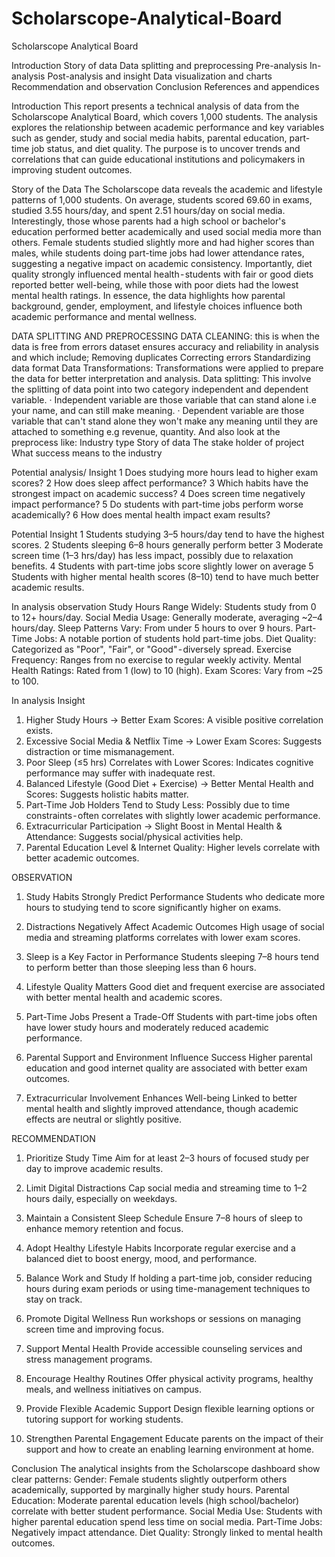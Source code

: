 # Scholarscope-Analytical-Board

Scholarscope Analytical Board

Introduction
Story of data
Data splitting and preprocessing
Pre-analysis
In-analysis
Post-analysis and insight
Data visualization and charts
Recommendation and observation
Conclusion
References and appendices

Introduction
This report presents a technical analysis of data from the Scholarscope Analytical Board, which covers 1,000 students. The analysis explores the relationship between academic performance and key variables such as gender, study and social media habits, parental education, part-time job status, and diet quality. The purpose is to uncover trends and correlations that can guide educational institutions and policymakers in improving student outcomes.

Story of the Data
The Scholarscope data reveals the academic and lifestyle patterns of 1,000 students. On average, students scored 69.60 in exams, studied 3.55 hours/day, and spent 2.51 hours/day on social media. Interestingly, those whose parents had a high school or bachelor's education performed better academically and used social media more than others.
Female students studied slightly more and had higher scores than males, while students doing part-time jobs had lower attendance rates, suggesting a negative impact on academic consistency.
Importantly, diet quality strongly influenced mental health - students with fair or good diets reported better well-being, while those with poor diets had the lowest mental health ratings.
In essence, the data highlights how parental background, gender, employment, and lifestyle choices influence both academic performance and mental wellness.

DATA SPLITTING AND PREPROCESSING
DATA CLEANING: this is when the data is free from errors dataset ensures accuracy and reliability in analysis and which include;
Removing duplicates
Correcting errors
Standardizing data format
Data Transformations: Transformations were applied to prepare the data for better interpretation and analysis.
Data splitting: This involve the splitting of data point into two category independent and dependent variable.
· Independent variable are those variable that can stand alone i.e your name, and can still make meaning.
· Dependent variable are those variable that can't stand alone they won't make any meaning until they are attached to something e.g revenue, quantity.
And also look at the preprocess like:
Industry type
Story of data
The stake holder of project
What success means to the industry

Potential analysis/ Insight
1 Does studying more hours lead to higher exam scores?
2 How does sleep affect performance?
3 Which habits have the strongest impact on academic success?
4 Does screen time negatively impact performance?
5 Do students with part-time jobs perform worse academically?
6 How does mental health impact exam results?

Potential Insight
1 Students studying 3–5 hours/day tend to have the highest scores.
2 Students sleeping 6–8 hours generally perform better
3 Moderate screen time (1–3 hrs/day) has less impact, possibly due to relaxation benefits.
4 Students with part-time jobs score slightly lower on average
5 Students with higher mental health scores (8–10) tend to have much better academic results.

In analysis observation
Study Hours Range Widely: Students study from 0 to 12+ hours/day.
Social Media Usage: Generally moderate, averaging ~2–4 hours/day.
Sleep Patterns Vary: From under 5 hours to over 9 hours.
Part-Time Jobs: A notable portion of students hold part-time jobs.
Diet Quality: Categorized as "Poor", "Fair", or "Good" - diversely spread.
Exercise Frequency: Ranges from no exercise to regular weekly activity.
Mental Health Ratings: Rated from 1 (low) to 10 (high).
Exam Scores: Vary from ~25 to 100.

In analysis Insight
1. Higher Study Hours → Better Exam Scores: A visible positive correlation exists.
2. Excessive Social Media & Netflix Time → Lower Exam Scores: Suggests distraction or time mismanagement.
3. Poor Sleep (≤5 hrs) Correlates with Lower Scores: Indicates cognitive performance may suffer with inadequate rest.
4. Balanced Lifestyle (Good Diet + Exercise) → Better Mental Health and Scores: Suggests holistic habits matter.
5. Part-Time Job Holders Tend to Study Less: Possibly due to time constraints - often correlates with slightly lower academic performance.
6. Extracurricular Participation → Slight Boost in Mental Health & Attendance: Suggests social/physical activities help.
7. Parental Education Level & Internet Quality: Higher levels correlate with better academic outcomes.

OBSERVATION
1. Study Habits Strongly Predict Performance
 Students who dedicate more hours to studying tend to score significantly higher on exams.

2. Distractions Negatively Affect Academic Outcomes
 High usage of social media and streaming platforms correlates with lower exam scores.

3.  Sleep is a Key Factor in Performance
 Students sleeping 7–8 hours tend to perform better than those sleeping less than 6 hours.

4. Lifestyle Quality Matters
  Good diet and frequent exercise are associated with better mental health and academic scores.

5. Part-Time Jobs Present a Trade-Off
Students with part-time jobs often have lower study hours and moderately reduced academic performance.

6. Parental Support and Environment Influence Success
Higher parental education and good internet quality are associated with better exam outcomes.

7. Extracurricular Involvement Enhances Well-being
Linked to better mental health and slightly improved attendance, though academic effects are neutral or slightly positive.

RECOMMENDATION
1. Prioritize Study Time
Aim for at least 2–3 hours of focused study per day to improve academic results.

2. Limit Digital Distractions
Cap social media and streaming time to 1–2 hours daily, especially on weekdays.

3. Maintain a Consistent Sleep Schedule
Ensure 7–8 hours of sleep to enhance memory retention and focus.

4. Adopt Healthy Lifestyle Habits
Incorporate regular exercise and a balanced diet to boost energy, mood, and performance.

5. Balance Work and Study
If holding a part-time job, consider reducing hours during exam periods or using time-management techniques to stay on track.

6. Promote Digital Wellness
Run workshops or sessions on managing screen time and improving focus.

7. Support Mental Health
Provide accessible counseling services and stress management programs.

8. Encourage Healthy Routines
Offer physical activity programs, healthy meals, and wellness initiatives on campus.

9. Provide Flexible Academic Support
Design flexible learning options or tutoring support for working students.

10. Strengthen Parental Engagement
Educate parents on the impact of their support and how to create an enabling learning environment at home.

Conclusion
The analytical insights from the Scholarscope dashboard show clear patterns:
Gender: Female students slightly outperform others academically, supported by marginally higher study hours.
Parental Education: Moderate parental education levels (high school/bachelor) correlate with better student performance.
Social Media Use: Students with higher parental education spend less time on social media.
Part-Time Jobs: Negatively impact attendance.
Diet Quality: Strongly linked to mental health outcomes.
